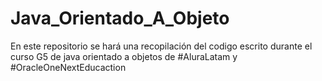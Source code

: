 # Java_Orientado_A_Objeto
En este repositorio se hará una recopilación del codigo escrito durante el curso G5 de java orientado a objetos de #AluraLatam y #OracleOneNextEducaction
